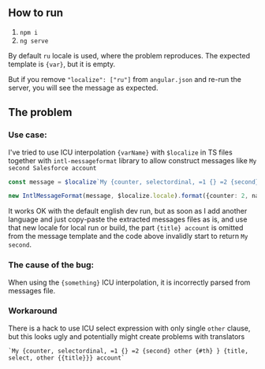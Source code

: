 ## How to run
1. `npm i`
2. `ng serve`

By default `ru` locale is used, where the problem reproduces. The expected template is `{var}`, but it is empty.

But if you remove `"localize": ["ru"]` from `angular.json` and re-run the server, you will see the message as expected.

## The problem
### Use case:

I've tried to use ICU interpolation `{varName}` with `$localize` in TS files together with `intl-messageformat` library to allow construct messages like `My second Salesforce account`

```ts
const message = $localize`My {counter, selectordinal, =1 {} =2 {second} other {#th} } {title} account`;

new IntlMessageFormat(message, $localize.locale).format({counter: 2, name: 'Salesforce'}); // My second Salesforce account
```

It works OK with the default english dev run, but as soon as I add another language and just copy-paste the extracted messages files as is, and use that new locale for local run or build, the part `{title} account` is omitted from the message template and the code above invalidly start to return `My second`.

### The cause of the bug:
When using the `{something}` ICU interpolation, it is incorrectly parsed from messages file.

### Workaround
There is a hack to use ICU select expression with only single `other` clause, but this looks ugly and potentially might create problems with translators

```
`My {counter, selectordinal, =1 {} =2 {second} other {#th} } {title, select, other {{title}}} account`
```


